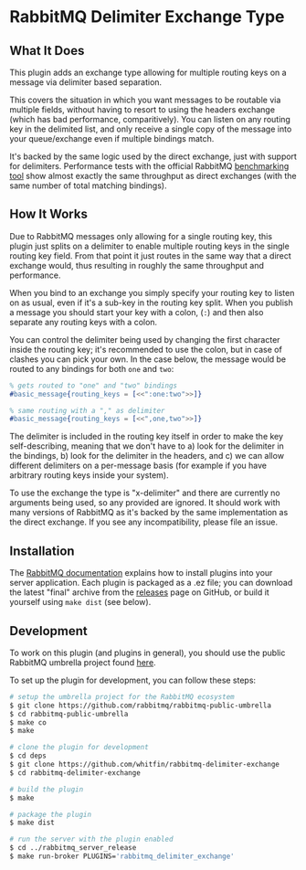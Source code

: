 # RabbitMQ Delimiter Exchange Type

## What It Does

This plugin adds an exchange type allowing for multiple routing keys
on a message via delimiter based separation.

This covers the situation in which you want messages to be routable
via multiple fields, without having to resort to using the headers
exchange (which has bad performance, comparitively). You can listen
on any routing key in the delimited list, and only receive a single
copy of the message into your queue/exchange even if multiple bindings
match.

It's backed by the same logic used by the direct exchange, just with
support for delimiters. Performance tests with the official RabbitMQ
[benchmarking tool](https://github.com/rabbitmq/rabbitmq-perf-test)
show almost exactly the same throughput as direct exchanges (with
the same number of total matching bindings).

## How It Works

Due to RabbitMQ messages only allowing for a single routing key, this
plugin just splits on a delimiter to enable multiple routing keys in
the single routing key field. From that point it just routes in the
same way that a direct exchange would, thus resulting in roughly the
same throughput and performance.

When you bind to an exchange you simply specify your routing key to
listen on as usual, even if it's a sub-key in the routing key split.
When you publish a message you should start your key with a colon,
(`:`) and then also separate any routing keys with a colon.

You can control the delimiter being used by changing the first character
inside the routing key; it's recommended to use the colon, but in case
of clashes you can pick your own. In the case below, the message would
be routed to any bindings for both `one` and `two`:

```erlang
% gets routed to "one" and "two" bindings
#basic_message{routing_keys = [<<":one:two">>]}

% same routing with a "," as delimiter
#basic_message{routing_keys = [<<",one,two">>]}
```

The delimiter is included in the routing key itself in order to make the
key self-describing, meaning that we don't have to a) look for the delimiter
in the bindings, b) look for the delimiter in the headers, and c) we can
allow different delimiters on a per-message basis (for example if you have
arbitrary routing keys inside your system).

To use the exchange the type is "x-delimiter" and there are currently no
arguments being used, so any provided are ignored. It should work with many
versions of RabbitMQ as it's backed by the same implementation as the direct
exchange. If you see any incompatibility, please file an issue.

## Installation

The [RabbitMQ documentation](https://www.rabbitmq.com/installing-plugins.html)
explains how to install plugins into your server application. Each plugin is
packaged as a .ez file; you can download the latest "final" archive from the
[releases](https://github.com/whitfin/rabbitmq-delimiter-exchange/releases)
page on GitHub, or build it yourself using `make dist` (see below).

## Development

To work on this plugin (and plugins in general), you should use the public
RabbitMQ umbrella project found [here](https://github.com/rabbitmq/rabbitmq-public-umbrella).

To set up the plugin for development, you can follow these steps:

```bash
# setup the umbrella project for the RabbitMQ ecosystem
$ git clone https://github.com/rabbitmq/rabbitmq-public-umbrella
$ cd rabbitmq-public-umbrella
$ make co
$ make

# clone the plugin for development
$ cd deps
$ git clone https://github.com/whitfin/rabbitmq-delimiter-exchange
$ cd rabbitmq-delimiter-exchange

# build the plugin
$ make

# package the plugin
$ make dist

# run the server with the plugin enabled
$ cd ../rabbitmq_server_release
$ make run-broker PLUGINS='rabbitmq_delimiter_exchange'
```
